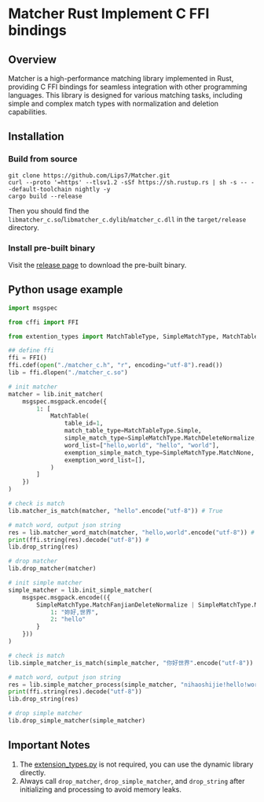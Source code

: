 # Matcher Rust Implement C FFI bindings

## Overview

Matcher is a high-performance matching library implemented in Rust, providing C FFI bindings for seamless integration with other programming languages. This library is designed for various matching tasks, including simple and complex match types with normalization and deletion capabilities.

## Installation

### Build from source
```shell
git clone https://github.com/Lips7/Matcher.git
curl --proto '=https' --tlsv1.2 -sSf https://sh.rustup.rs | sh -s -- --default-toolchain nightly -y
cargo build --release
```

Then you should find the `libmatcher_c.so`/`libmatcher_c.dylib`/`matcher_c.dll` in the `target/release` directory.

### Install pre-built binary
Visit the [release page](https://github.com/Lips7/Matcher/releases) to download the pre-built binary.

## Python usage example
```Python
import msgspec

from cffi import FFI

from extention_types import MatchTableType, SimpleMatchType, MatchTable

## define ffi
ffi = FFI()
ffi.cdef(open("./matcher_c.h", "r", encoding="utf-8").read())
lib = ffi.dlopen("./matcher_c.so")

# init matcher
matcher = lib.init_matcher(
    msgspec.msgpack.encode({
        1: [
            MatchTable(
                table_id=1,
                match_table_type=MatchTableType.Simple,
                simple_match_type=SimpleMatchType.MatchDeleteNormalize,
                word_list=["hello,world", "hello", "world"],
                exemption_simple_match_type=SimpleMatchType.MatchNone,
                exemption_word_list=[],
            )
        ]
    })
)

# check is match
lib.matcher_is_match(matcher, "hello".encode("utf-8")) # True

# match word, output json string
res = lib.matcher_word_match(matcher, "hello,world".encode("utf-8")) # {1:[{"table_id":1,"word":"hello"},{"table_id":1,"word":"hello,world"},{"table_id":1,"word":"world"}]"}
print(ffi.string(res).decode("utf-8")) #
lib.drop_string(res)

# drop matcher
lib.drop_matcher(matcher)

# init simple matcher
simple_matcher = lib.init_simple_matcher(
    msgspec.msgpack.encode(({
        SimpleMatchType.MatchFanjianDeleteNormalize | SimpleMatchType.MatchPinYinChar: {
            1: "妳好,世界",
            2: "hello"
        }
    }))
)

# check is match
lib.simple_matcher_is_match(simple_matcher, "你好世界".encode("utf-8")) # True

# match word, output json string
res = lib.simple_matcher_process(simple_matcher, "nihaoshijie!hello!world!".encode("utf-8")) # [{"word_id":1,"word":"妳好,世界"},{"word_id":2,"word":"hello"}]
print(ffi.string(res).decode("utf-8"))
lib.drop_string(res)

# drop simple matcher
lib.drop_simple_matcher(simple_matcher)
```

## Important Notes
1. The [extension_types.py](./extension_types.py) is not required, you can use the dynamic library directly.
2. Always call `drop_matcher`, `drop_simple_matcher`, and `drop_string` after initializing and processing to avoid memory leaks.